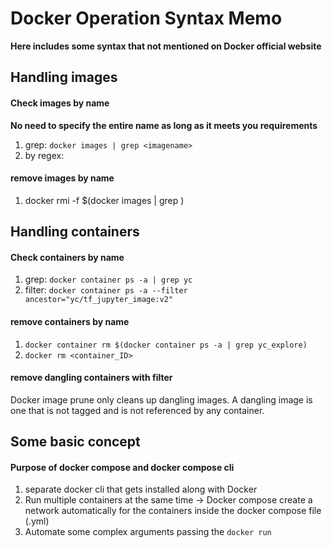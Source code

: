 # Docker Operation Syntax Memo
**Here includes some syntax that not mentioned on Docker official website**

## Handling images
#### Check images by name
**No need to specify the entire name as long as it meets you requirements**
1. grep: `docker images | grep <imagename>`
2. by regex: 

#### remove images by name
1. docker rmi -f $(docker images | grep <imagename>)

## Handling containers
#### Check containers by name
1. grep: `docker container ps -a | grep yc`
2. filter: `docker container ps -a --filter ancestor="yc/tf_jupyter_image:v2"`

#### remove containers by name
1. `docker container rm $(docker container ps -a | grep yc_explore)`
2. `docker rm <container_ID>`

#### remove dangling containers with filter
Docker image prune only cleans up dangling images. A dangling image is one that is not tagged and is not referenced 
by any container.


## Some basic concept
#### Purpose of docker compose and docker compose cli
1. separate docker cli that gets installed along with Docker
2. Run multiple containers at the same time -> Docker compose create a network automatically for the containers inside 
the docker compose file (.yml) 
3. Automate some complex arguments passing the `docker run`
